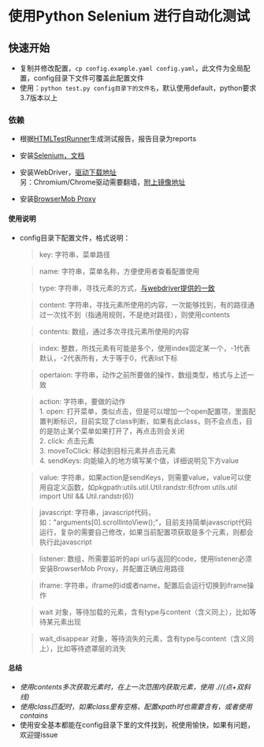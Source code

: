 # 使用Python Selenium 进行自动化测试

## 快速开始

- 复制并修改配置，```cp config.example.yaml config.yaml```，此文件为全局配置，config目录下文件可覆盖此配置文件
- 使用：```python test.py config目录下的文件名```，默认使用default，python要求3.7版本以上

### 依赖

* 根据[HTMLTestRunner](https://pypi.org/project/HTMLTestRunner-Python3/)生成测试报告，报告目录为reports

* 安装[Selenium，文档](https://www.selenium.dev/documentation/zh-cn/)

* 安装WebDriver，[驱动下载地址](https://www.selenium.dev/documentation/zh-cn/webdriver/driver_requirements/)  
    另：Chromium/Chrome驱动需要翻墙，[附上镜像地址](http://npm.taobao.org/mirrors/chromedriver/)

* 安装[BrowserMob Proxy](https://github.com/lightbody/browsermob-proxy/releases/tag/browsermob-proxy-2.1.4)

#### 使用说明

* config目录下配置文件，格式说明：  

    > key: 字符串，菜单路径
    
    > name: 字符串，菜单名称，方便使用者查看配置使用
    
    > type: 字符串，寻找元素的方式，[与webdriver提供的一致](https://www.selenium.dev/documentation/zh-cn/getting_started_with_webdriver/locating_elements/)
    
    > content: 字符串，寻找元素所使用的内容，一次能够找到，有的路径通过一次找不到（指通用规则，不是绝对路径），则使用contents
    
    > contents: 数组，通过多次寻找元素所使用的内容
    
    > index: 整数，所找元素有可能是多个，使用index固定某一个，-1代表默认，-2代表所有，大于等于0，代表list下标
    
    > opertaion: 字符串，动作之前所要做的操作，数组类型，格式与上述一致
    
    > action: 字符串，要做的动作  
        1. open: 打开菜单，类似点击，但是可以增加一个open配置项，里面配置判断标识，目前实现了class判断，如果有此class，则不会点击，目的是防止某个菜单如果打开了，再点击则会关闭  
        2. click: 点击元素  
        3. moveToClick: 移动到目标元素并点击元素  
        4. sendKeys: 向能输入的地方填写某个值，详细说明见下方value  
    
    > value: 字符串，如果action是sendKeys，则需要value，value可以使用自定义函数，如pkgpath:utils.util.Util:randstr:6(from utils.util import Util && Util.randstr(6))

    > javascript: 字符串，javascript代码，如："arguments[0].scrollIntoView();"，目前支持简单javascript代码运行，复杂的需要自己修改，如果当前配置项获取是多个元素，则都会执行此javascript
    
    > listener: 数组，所需要监听的api url与返回的code，使用listener必须安装BrowserMob Proxy，并配置正确应用路径

    > iframe: 字符串，iframe的id或者name，配置后会运行切换到iframe操作

    > wait 对象，等待加载的元素，含有type与content（含义同上），比如等待某元素出现

    > wait_disappear 对象，等待消失的元素，含有type与content（含义同上），比如等待遮罩层的消失
    
#### 总结

* _使用contents多次获取元素时，在上一次范围内获取元素，使用 .//(点+双斜线)_
* _使用class匹配时，如果class里有空格，配置xpath时也需要含有，或者使用contains_ 
* 使用安全基本都能在config目录下里的文件找到，祝使用愉快，如果有问题，欢迎提issue
